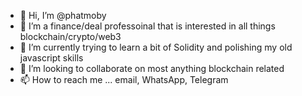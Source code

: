 - 👋 Hi, I’m @phatmoby
- 👀 I’m a finance/deal professoinal that is interested in all things blockchain/crypto/web3
- 🌱 I’m currently trying to learn a bit of Solidity and polishing my old javascript skills 
- 💞️ I’m looking to collaborate on most anything blockchain related
- 📫 How to reach me ... email, WhatsApp, Telegram

<!---
phatmoby/phatmoby is a ✨ special ✨ repository because its `README.md` (this file) appears on your GitHub profile.
You can click the Preview link to take a look at your changes.
--->
